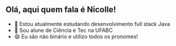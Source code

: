 ## Olá, aqui quem fala é Nicolle!

- 🔭 Estou atualmente estudando desenvolvimento full stack Java
- 🌱 Sou alune de Ciência e Tec na UFABC
- 😄 Eu são não binário e utilizo todos os pronomes!
